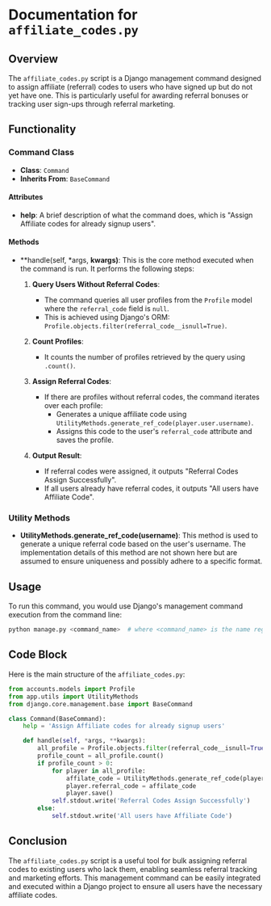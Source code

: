 # Documentation for `affiliate_codes.py`

## Overview

The `affiliate_codes.py` script is a Django management command designed to assign affiliate (referral) codes to users who have signed up but do not yet have one. This is particularly useful for awarding referral bonuses or tracking user sign-ups through referral marketing.

## Functionality

### Command Class

- **Class**: `Command`
- **Inherits From**: `BaseCommand`

#### Attributes

- **help**: A brief description of what the command does, which is "Assign Affiliate codes for already signup users".

#### Methods

- **handle(self, *args, **kwargs)**: This is the core method executed when the command is run. It performs the following steps:

  1. **Query Users Without Referral Codes**:
     - The command queries all user profiles from the `Profile` model where the `referral_code` field is `null`.
     - This is achieved using Django's ORM: `Profile.objects.filter(referral_code__isnull=True)`.

  2. **Count Profiles**:
     - It counts the number of profiles retrieved by the query using `.count()`.

  3. **Assign Referral Codes**:
     - If there are profiles without referral codes, the command iterates over each profile:
       - Generates a unique affiliate code using `UtilityMethods.generate_ref_code(player.user.username)`.
       - Assigns this code to the user's `referral_code` attribute and saves the profile.

  4. **Output Result**:
     - If referral codes were assigned, it outputs "Referral Codes Assign Successfully".
     - If all users already have referral codes, it outputs "All users have Affiliate Code".

### Utility Methods

- **UtilityMethods.generate_ref_code(username)**: This method is used to generate a unique referral code based on the user's username. The implementation details of this method are not shown here but are assumed to ensure uniqueness and possibly adhere to a specific format.

## Usage

To run this command, you would use Django's management command execution from the command line:

```bash
python manage.py <command_name>  # where <command_name> is the name registered for this script
```

## Code Block

Here is the main structure of the `affiliate_codes.py`:

```python
from accounts.models import Profile
from app.utils import UtilityMethods
from django.core.management.base import BaseCommand

class Command(BaseCommand):
    help = 'Assign Affiliate codes for already signup users'

    def handle(self, *args, **kwargs):
        all_profile = Profile.objects.filter(referral_code__isnull=True)
        profile_count = all_profile.count()
        if profile_count > 0:
            for player in all_profile:
                affilate_code = UtilityMethods.generate_ref_code(player.user.username)
                player.referral_code = affilate_code
                player.save()
            self.stdout.write('Referral Codes Assign Successfully')
        else:
            self.stdout.write('All users have Affiliate Code')
```

## Conclusion

The `affiliate_codes.py` script is a useful tool for bulk assigning referral codes to existing users who lack them, enabling seamless referral tracking and marketing efforts. This management command can be easily integrated and executed within a Django project to ensure all users have the necessary affiliate codes.